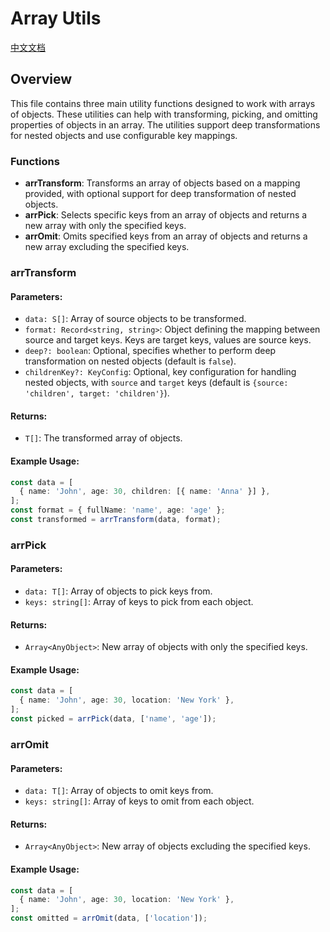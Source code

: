 # Array Utils
[中文文档](https://github.com/JsonLee12138/frontend-factory/blob/main/packages/utils/docs/arr/README.md)

## Overview

This file contains three main utility functions designed to work with arrays of objects. These utilities can help with transforming, picking, and omitting properties of objects in an array. The utilities support deep transformations for nested objects and use configurable key mappings.

### Functions

- **arrTransform**: Transforms an array of objects based on a mapping provided, with optional support for deep transformation of nested objects.
- **arrPick**: Selects specific keys from an array of objects and returns a new array with only the specified keys.
- **arrOmit**: Omits specified keys from an array of objects and returns a new array excluding the specified keys.

### arrTransform

#### Parameters:
- `data: S[]`: Array of source objects to be transformed.
- `format: Record<string, string>`: Object defining the mapping between source and target keys. Keys are target keys, values are source keys.
- `deep?: boolean`: Optional, specifies whether to perform deep transformation on nested objects (default is `false`).
- `childrenKey?: KeyConfig`: Optional, key configuration for handling nested objects, with `source` and `target` keys (default is `{source: 'children', target: 'children'}`).

#### Returns:
- `T[]`: The transformed array of objects.

#### Example Usage:
```typescript
const data = [
  { name: 'John', age: 30, children: [{ name: 'Anna' }] },
];
const format = { fullName: 'name', age: 'age' };
const transformed = arrTransform(data, format);
```

### arrPick

#### Parameters:
- `data: T[]`: Array of objects to pick keys from.
- `keys: string[]`: Array of keys to pick from each object.

#### Returns:
- `Array<AnyObject>`: New array of objects with only the specified keys.

#### Example Usage:
```typescript
const data = [
  { name: 'John', age: 30, location: 'New York' },
];
const picked = arrPick(data, ['name', 'age']);
```

### arrOmit

#### Parameters:
- `data: T[]`: Array of objects to omit keys from.
- `keys: string[]`: Array of keys to omit from each object.

#### Returns:
- `Array<AnyObject>`: New array of objects excluding the specified keys.

#### Example Usage:
```typescript
const data = [
  { name: 'John', age: 30, location: 'New York' },
];
const omitted = arrOmit(data, ['location']);
```
